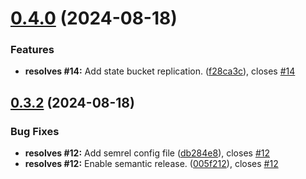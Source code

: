 # [0.4.0](https://github.com/flagscript/terraform-aws-flagscript-state-backend/compare/v0.3.2...v0.4.0) (2024-08-18)


### Features

* **resolves #14:** Add state bucket replication. ([f28ca3c](https://github.com/flagscript/terraform-aws-flagscript-state-backend/commit/f28ca3cc122f626dedffd325f277098140203daa)), closes [#14](https://github.com/flagscript/terraform-aws-flagscript-state-backend/issues/14)

## [0.3.2](https://github.com/flagscript/terraform-aws-flagscript-state-backend/compare/v0.3.1...v0.3.2) (2024-08-18)


### Bug Fixes

* **resolves #12:** Add semrel  config file ([db284e8](https://github.com/flagscript/terraform-aws-flagscript-state-backend/commit/db284e8bbb8079013799e8d91060188a8a81c8ac)), closes [#12](https://github.com/flagscript/terraform-aws-flagscript-state-backend/issues/12)
* **resolves #12:** Enable semantic release. ([005f212](https://github.com/flagscript/terraform-aws-flagscript-state-backend/commit/005f212e3969d2314506c1054d3fb7f84940f54b)), closes [#12](https://github.com/flagscript/terraform-aws-flagscript-state-backend/issues/12)

